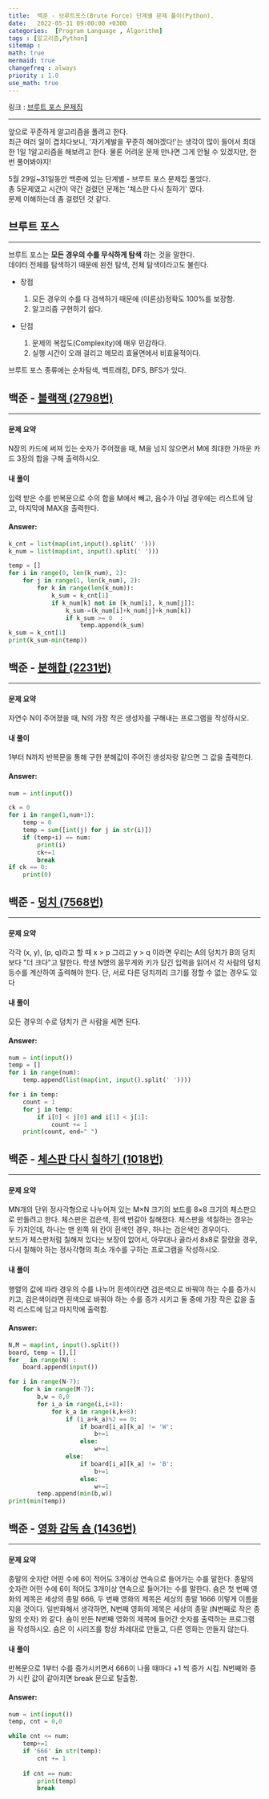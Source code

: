 ```yaml
---
title:  백준 - 브루트포스(Brute Force) 단계별 문제 풀이(Python).
date:   2022-05-31 09:00:00 +0300
categories:  [Program Language , Algorithm]
tags : [알고리즘,Python]
sitemap :
math: true
mermaid: true
changefreq : always
priority : 1.0
use_math: true
---
```


링크 : [브루트 포스 문제집](https://www.acmicpc.net/step/22)  

-------

앞으로 꾸준하게 알고리즘을 풀려고 한다.  
최근 여러 일이 겹치다보니, '자기계발을 꾸준히 해야겠다!'는 생각이 많이 들어서 최대한 1일 1알고리즘을 해보려고 한다. 물론 어려운 문제 만나면 그게 안될 수 있겠지만, 한번  풀어봐야지!    

5월 29일~31일동안 백준에 있는 단계별 - 브루트 포스 문제집 풀었다.   
총 5문제였고 시간이 약간 걸렸던 문제는 '체스판 다시 칠하기' 였다.   
문제 이해하는데 좀 걸렸던 것 같다.   


## 브루트 포스
------

브루트 포스는 **모든 경우의 수를 무식하게 탐색** 하는 것을 말한다.  
데이터 전체를 탐색하기 때문에 완전 탐색, 전체 탐색이라고도 불린다.  

* 장점 
    1. 모든 경우의 수를 다 검색하기 때문에 (이론상)정확도 100%를 보장함.
    2. 알고리즘 구현하기 쉽다.

* 단점  
    1. 문제의 복잡도(Complexity)에 매우 민감하다.
    2. 실행 시간이 오래 걸리고 메모리 효율면에서 비효율적이다. 


브루트 포스 종류에는 순차탐색, 백트래킹, DFS, BFS가 있다.


## 백준 - [블랙잭 (2798번)](https://www.acmicpc.net/problem/2798)
------

#### 문제 요약
N장의 카드에 써져 있는 숫자가 주어졌을 때, M을 넘지 않으면서 M에 최대한 가까운 카드 3장의 합을 구해 출력하시오.


#### 내 풀이
입력 받은 수를 반복문으로 수의 합을 M에서 빼고, 음수가 아닐 경우에는 리스트에 담고, 마지막에 MAX을 출력한다. 

#### **Answer:**

```python 
k_cnt = list(map(int,input().split(' ')))
k_num = list(map(int, input().split(' ')))

temp = []
for i in range(0, len(k_num), 2):
    for j in range(1, len(k_num), 2):        
        for k in range(len(k_num)):
            k_sum = k_cnt[1]
            if k_num[k] not in [k_num[i], k_num[j]]:
                k_sum-=(k_num[i]+k_num[j]+k_num[k])
                if k_sum >= 0  :
                    temp.append(k_sum)
k_sum = k_cnt[1]
print(k_sum-min(temp))
```

## 백준 - [분해합 (2231번)](https://www.acmicpc.net/problem/2231)
------

#### 문제 요약
자연수 N이 주어졌을 때, N의 가장 작은 생성자를 구해내는 프로그램을 작성하시오.

#### 내 풀이 
1부터 N까지 반복문을 통해 구한 분해값이 주어진 생성자랑 같으면 그 값을 출력한다.

#### **Answer:**

```python 
num = int(input())

ck = 0
for i in range(1,num+1):
    temp = 0
    temp = sum([int(j) for j in str(i)])
    if (temp+i) == num:
        print(i)
        ck+=1
        break
if ck == 0:
    print(0)
```

## 백준 - [덩치 (7568번)](https://www.acmicpc.net/problem/7568)
------

#### 문제 요약
 각각 (x, y), (p, q)라고 할 때 x > p 그리고 y > q 이라면 우리는 A의 덩치가 B의 덩치보다 "더 크다"고 말한다. 학생 N명의 몸무게와 키가 담긴 입력을 읽어서 각 사람의 덩치 등수를 계산하여 출력해야 한다. 단, 서로 다른 덩치끼리 크기를 정할 수 없는 경우도 있다


#### 내 풀이
모든 경우의 수로 덩치가 큰 사람을 세면 된다. 

#### **Answer:**

```python 
num = int(input())
temp = []
for i in range(num):
    temp.append(list(map(int, input().split(' '))))

for i in temp:
    count = 1
    for j in temp:
        if i[0] < j[0] and i[1] < j[1]:
            count += 1
    print(count, end=" ")
```    

## 백준 - [체스판 다시 칠하기 (1018번)](https://www.acmicpc.net/problem/1018)
------

#### 문제 요약
  MN개의 단위 정사각형으로 나누어져 있는 M×N 크기의 보드를 8×8 크기의 체스판으로 만들려고 한다. 
  체스판은 검은색, 흰색 번갈아 칠해졌다. 
  체스판을 색칠하는 경우는 두 가지인데, 하나는 맨 왼쪽 위 칸이 흰색인 경우, 하나는 검은색인 경우이다.  
  보드가 체스판처럼 칠해져 있다는 보장이 없어서, 아무대나 골라서 8x8로 잘랐을 경우, 다시 칠해야 하는 정사각형의 최소 개수를 구하는 프로그램을 작성하시오.

#### 내 풀이
행렬의 값에 따라 경우의 수를 나누어 흰색이라면 검은색으로 바꿔야 하는 수를 증가시키고,
검은색이라면 흰색으로 바꿔야 하는 수를 증가 시키고 둘 중에 가장 작은 값을 출력 리스트에 담고 마지막에 출력함. 


#### **Answer:**

```python 
N,M = map(int, input().split())
board, temp = [],[]
for _ in range(N) :
    board.append(input())

for i in range(N-7):
    for k in range(M-7):
        b,w = 0,0 
        for i_a in range(i,i+8):
            for k_a in range(k,k+8):
                if (i_a+k_a)%2 == 0:
                    if board[i_a][k_a] != 'W':
                        b+=1
                    else:
                        w+=1
                else:
                    if board[i_a][k_a] != 'B':
                        b+=1
                    else:
                        w+=1
        temp.append(min(b,w))
print(min(temp))
```   


## 백준 - [영화 감독 숌 (1436번)](https://www.acmicpc.net/problem/1436)
------

#### 문제 요약
종말의 숫자란 어떤 수에 6이 적어도 3개이상 연속으로 들어가는 수를 말한다. 종말의 숫자란 어떤 수에 6이 적어도 3개이상 연속으로 들어가는 수를 말한다.
숌은 첫 번째 영화의 제목은 세상의 종말 666, 두 번째 영화의 제목은 세상의 종말 1666 이렇게 이름을 지을 것이다. 일반화해서 생각하면, N번째 영화의 제목은 세상의 종말 (N번째로 작은 종말의 숫자) 와 같다. 숌이 만든 N번째 영화의 제목에 들어간 숫자를 출력하는 프로그램을 작성하시오. 숌은 이 시리즈를 항상 차례대로 만들고, 다른 영화는 만들지 않는다.


#### 내 풀이
반복문으로 1부터 수를 증가시키면서 666이 나올 때마다 +1 씩 증가 시킴. N번째와 증가 시킨 값이 같아지면 break 문으로 탈출함.


#### **Answer:**

```python
num = int(input())
temp, cnt = 0,0

while cnt <= num:
    temp+=1
    if '666' in str(temp):
        cnt += 1
        
    if cnt == num:
        print(temp)
        break
```

